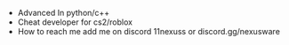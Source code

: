 - Advanced In python/c++
- Cheat developer for cs2/roblox
- How to reach me add me on discord 11nexuss or discord.gg/nexusware
